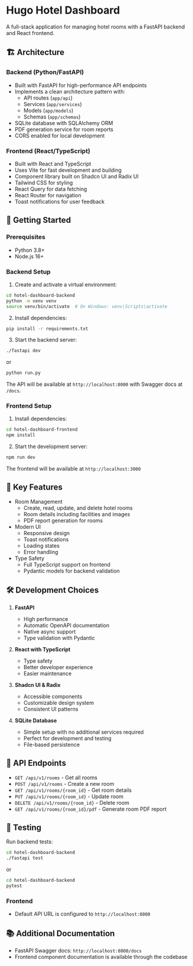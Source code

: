 # Hugo Hotel Dashboard

A full-stack application for managing hotel rooms with a FastAPI backend and React frontend.

## 🏗 Architecture

### Backend (Python/FastAPI)
- Built with FastAPI for high-performance API endpoints
- Implements a clean architecture pattern with:
  - API routes (`app/api`)
  - Services (`app/services`)
  - Models (`app/models`)
  - Schemas (`app/schemas`)
- SQLite database with SQLAlchemy ORM
- PDF generation service for room reports
- CORS enabled for local development

### Frontend (React/TypeScript)
- Built with React and TypeScript
- Uses Vite for fast development and building
- Component library built on Shadcn UI and Radix UI
- Tailwind CSS for styling
- React Query for data fetching
- React Router for navigation
- Toast notifications for user feedback

## 🚀 Getting Started

### Prerequisites
- Python 3.8+
- Node.js 16+

### Backend Setup

1. Create and activate a virtual environment:
```bash
cd hotel-dashboard-backend
python -m venv venv
source venv/bin/activate  # On Windows: venv\Scripts\activate
```

2. Install dependencies:
```bash
pip install -r requirements.txt
```

3. Start the backend server:
```bash
./fastapi dev
```
or
```bash
python run.py
```

The API will be available at `http://localhost:8000` with Swagger docs at `/docs`.

### Frontend Setup

1. Install dependencies:
```bash
cd hotel-dashboard-frontend
npm install
```

2. Start the development server:
```bash
npm run dev
```

The frontend will be available at `http://localhost:3000`

## 🔑 Key Features

- Room Management
  - Create, read, update, and delete hotel rooms
  - Room details including facilities and images
  - PDF report generation for rooms
- Modern UI
  - Responsive design
  - Toast notifications
  - Loading states
  - Error handling
- Type Safety
  - Full TypeScript support on frontend
  - Pydantic models for backend validation

## 🛠 Development Choices

1. **FastAPI**
   - High performance
   - Automatic OpenAPI documentation
   - Native async support
   - Type validation with Pydantic

2. **React with TypeScript**
   - Type safety
   - Better developer experience
   - Easier maintenance

3. **Shadcn UI & Radix**
   - Accessible components
   - Customizable design system
   - Consistent UI patterns

4. **SQLite Database**
   - Simple setup with no additional services required
   - Perfect for development and testing
   - File-based persistence

## 📝 API Endpoints

- `GET /api/v1/rooms` - Get all rooms
- `POST /api/v1/rooms` - Create a new room
- `GET /api/v1/rooms/{room_id}` - Get room details
- `PUT /api/v1/rooms/{room_id}` - Update room
- `DELETE /api/v1/rooms/{room_id}` - Delete room
- `GET /api/v1/rooms/{room_id}/pdf` - Generate room PDF report

## 🧪 Testing

Run backend tests:
```bash
cd hotel-dashboard-backend
./fastapi test
```
or
```bash
cd hotel-dashboard-backend
pytest
```

### Frontend
- Default API URL is configured to `http://localhost:8000`

## 📚 Additional Documentation

- FastAPI Swagger docs: `http://localhost:8000/docs`
- Frontend component documentation is available through the codebase
